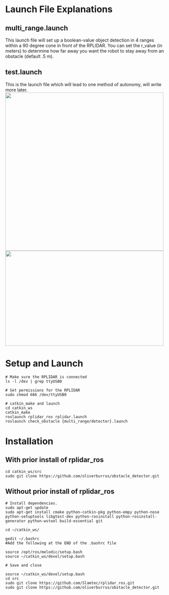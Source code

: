 # Launch File Explanations

## multi_range.launch 

This launch file will set up a boolean-value object detection in 4 ranges within a 90 degree cone in front of the RPLIDAR. You can set the r_value (in meters) to determine how far away you want the robot to stay away from an obstacle (default .5 m).

## test.launch

This is the launch file which will lead to one method of autonomy, will write more later.
<img src="https://lh3.googleusercontent.com/gWs-FR6G4WI4hh1mz6qBh_qCFiCsDuPXk6Q70gC81ahR2zlgOX9h5f73O7GGDcPkVfem6eTWpnampZC0vXAbzFPbe3h1USytSFv-pKqRJjSe7IK0IGW3ZZzFNgevHQTUGLVeKKNcyk8N8tIF81eW_9JMu_3Zi-2_JAkJKIwEijLifhGOOyWHFT-bEwH96NWgSjBlneVFTSuZXnSpCN6PkHLTJbymC1H1Hc_D5-XQKyipiPY_E8Oy_czz86IGAU5hUtipWaHFMPEaFN-66H4izKc2xfCLPBROgPUPYch4owbP-7q81hVeNW0GuwIZgsh56TlP-VPIbzO9t-bUOBY57OPfFWeRKqEFamE_5wLbFndqWjo9wFe80_-tCBawz0Wbf2ozW6-MloZ36hB0k6R1fShx6IbJsUi0oA8JhIBdNig5Ho36dbAhvNM_IH5mlroKl_lY-q4jjsTv92dwLcMz5adl1faNEOIef4hk5vt_9XSxAwzNKEMqOBh_AzYb6VsxlKnv9pHVvO0JrczBzvOSYAdIgO6ItG0Lx6VoaO5yw1hat1mWiYRhlJzVTPiI_EctPlBjnp072v19ca8KqLV2QwuEN-UL_mXwpEqjp3lOkhk5Ib0O5BOUdrRnK1DkyvjBXiJ9qxrZAYyoaHf54OytabkjqOY3UEdTeMD_LPCf8w30Nj618Gw1zQeJIAaA6LNSQoh6odqnYHZ4V5rrNxDvW9WB8w=s786-no?authuser=0" width=500, height=500/>
<img src="https://lh3.googleusercontent.com/AD9j4HJrWLqfbWlCdmkDjDGa8BY6ZEVVDf_K3KVz7J4j7-NONBi87nR54AGy8Oq29UAVlQuyBFnFmDxH5701AGYQ9aDY3iNtDNUO9Ys6L3JeW6X4WGGr4YIrsGsfkzmdNNfg7OcJJ5xOy2YPNLCqkfVy-aiIAxfds9OphfF0m2X-uA3kc3Ac8WNl7w3hq76MJMNK8Pm1Bi60N3W8cZpdlCGdqIHBaVrIMCwvGbswKS21YI8LzyuXUgQXHt37p3LGnQOXRVLdu225kOUts7GzDFxLUq4Q_kUwnSEOcWIsUWaCvZ9s1bWWq6eHrEvwgvfG8GcG2glzGoA8xvPIJ-3I64x8frfE7dZVcYk2brA1wq4ZOuXPYAi6rhY0lRfHnIu9L5fLPRthkvnHLKx_2R5dXW609kJv_aMV6mkIKNJZuB_rL-w0nLsuwsrbEAAce6jdYNDgQXtNVtDqOtZZL2AbP_f-Lv2bgCTmSPQl2Ydne9E_XD3qX0fbkiM9GM3AOw_QtPUtj0YwHOBVntBsNG9bbxORr65nIyRJxnkplHuK3FDaN3b9BmHpvxKeuGGm1uEgb27f0LyWiC4gk9o1-MXxA-ghXfAfjkNV7cLd3iKmlUef0xj2qHmACIopD39CuaAKqJY9PsCc9R61D0GpMJJNR4t5mj8Aq7ZLAFXGS4LIkJqApQofBImZKo_q_JgP8hn2mELPimXePbkk_8uf4BgESVvQjg=w916-h585-no?authuser=0" width=500, height=300/>

# Setup and Launch
```
# Make sure the RPLIDAR is connected
ls -l /dev | grep ttyUSB0

# Set permissions for the RPLIDAR
sudo chmod 666 /dev/ttyUSB0

# catkin_make and launch
cd catkin_ws
catkin_make
roslaunch rplidar_ros rplidar.launch
roslaunch check_obstacle {multi_range/detector}.launch
```

# Installation
## With prior install of rplidar_ros
```
cd catkin_ws/src
sudo git clone https://github.com/oliverburrus/obstacle_detector.git
```
## Without prior install of rplidar_ros
```
# Install dependencies.
sudo apt-get update
sudo apt-get install cmake python-catkin-pkg python-empy python-nose python-setuptools libgtest-dev python-rosinstall python-rosinstall-generator python-wstool build-essential git

cd ~/catkin_ws/

gedit ~/.bashrc
#Add the following at the END of the .bashrc file

source /opt/ros/melodic/setup.bash
source ~/catkin_ws/devel/setup.bash

# Save and close

source ~/catkin_ws/devel/setup.bash
cd src
sudo git clone https://github.com/Slamtec/rplidar_ros.git
sudo git clone https://github.com/oliverburrus/obstacle_detector.git
```

